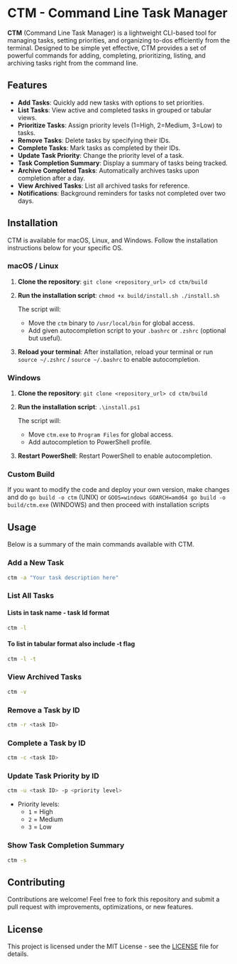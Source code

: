 # CTM - Command Line Task Manager

**CTM** (Command Line Task Manager) is a lightweight CLI-based tool for managing tasks, setting priorities, and organizing to-dos efficiently from the terminal. Designed to be simple yet effective, CTM provides a set of powerful commands for adding, completing, prioritizing, listing, and archiving tasks right from the command line.

## Features

- **Add Tasks**: Quickly add new tasks with options to set priorities.
- **List Tasks**: View active and completed tasks in grouped or tabular views.
- **Prioritize Tasks**: Assign priority levels (1=High, 2=Medium, 3=Low) to tasks.
- **Remove Tasks**: Delete tasks by specifying their IDs.
- **Complete Tasks**: Mark tasks as completed by their IDs.
- **Update Task Priority**: Change the priority level of a task.
- **Task Completion Summary**: Display a summary of tasks being tracked.
- **Archive Completed Tasks**: Automatically archives tasks upon completion after a day.
- **View Archived Tasks**: List all archived tasks for reference.
- **Notifications**: Background reminders for tasks not completed over two days.

## Installation

CTM is available for macOS, Linux, and Windows. Follow the installation instructions below for your specific OS.

### macOS / Linux

1. **Clone the repository**:
   `git clone <repository_url>
    cd ctm/build`
   
2. **Run the installation script**:
   `chmod +x build/install.sh
   ./install.sh`

   The script will:
   - Move the `ctm` binary to `/usr/local/bin` for global access.
   - Add given autocompletion script to your `.bashrc` or `.zshrc` (optional but useful).

3. **Reload your terminal**:
   After installation, reload your terminal or run `source ~/.zshrc` / `source ~/.bashrc` to enable autocompletion.

### Windows

1. **Clone the repository**:
   `git clone <repository_url>
    cd ctm/build`
   
2. **Run the installation script**:
   `.\install.ps1`

   The script will:
    - Move `ctm.exe` to `Program Files` for global access.
    - Add autocompletion to PowerShell profile.

3. **Restart PowerShell**:
   Restart PowerShell to enable autocompletion.

### Custom Build
If you want to modify the code and deploy your own version, make changes and do `go build -o ctm` (UNIX) 
or `GOOS=windows GOARCH=amd64 go build -o build/ctm.exe` (WINDOWS) and then proceed with installation scripts

## Usage

Below is a summary of the main commands available with CTM.

### Add a New Task

```bash
ctm -a "Your task description here"
```

### List All Tasks 
#### Lists in task name - task Id format
```bash
ctm -l
```
#### To list in tabular format also include -t flag
```bash
ctm -l -t
```

### View Archived Tasks

```bash
ctm -v
```

### Remove a Task by ID

```bash
ctm -r <task ID>
```

### Complete a Task by ID

```bash
ctm -c <task ID>
```

### Update Task Priority by ID

```bash
ctm -u <task ID> -p <priority level>
```

- Priority levels:
    - `1` = High
    - `2` = Medium
    - `3` = Low

### Show Task Completion Summary

```bash
ctm -s
```

## Contributing

Contributions are welcome! Feel free to fork this repository and submit a pull request with improvements, optimizations, or new features.

## License

This project is licensed under the MIT License - see the [LICENSE](./LICENSE) file for details.
